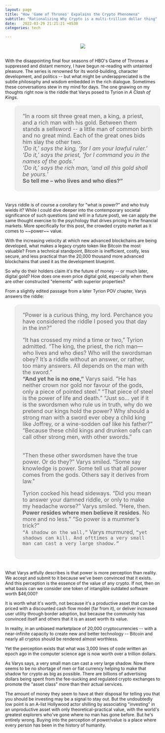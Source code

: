 ```yaml
---
layout: page
title: "How 'Game of Thrones' Expalains the Crypto Phenomena"
subtitle: "Rationalizing Why Crypto is a multi-trillion dollar thing"
date:   2022-03-29 21:21:21 +0530
categories: tech

---
```


<p align="center">
  <img align="center" src="https://preview.redd.it/byag8z8jyyx21.jpg?auto=webp&s=81c6a847a5cc8e50995d048ff8aa837b40762b24" style="max-height: 100%; max-width: 100%;">
</p> 

<br>
With the disappointing final four seasons of HBO's Game of Thrones a suppressed and distant memory, I have begun re-reading with untainted pleasure. The series is renowned for its world-building, character development, and politics -- but what might be underappreciated is the subtle philosophy and wisdom embedded in the rich dialogue. Sometimes these conversations stew in my mind for days. The one gnawing on my thoughts right now is the riddle that Varys posed to Tyrion in <i>A Clash of Kings</i>.

<blockquote style="background-color:rgba(235, 235, 235, 0.7); font-size:20px; text-align: left; padding:24px; letter-spacing: 0px; border-radius: 12px; font-size:18px; margin-bottom:35px; position: static; "> “In a room sit three great men, a king, a priest, and a rich man with his gold. Between them stands a sellsword -- a little man of common birth and no great mind. Each of the great ones bids him slay the other two.<br> <i>‘Do it,’ 
says the king, ‘for I am your lawful ruler.’<br> ‘Do it,’ says the priest, ‘for I command you in the names of the gods.’ 
<br>‘Do it,’ says the rich man, ‘and all this gold shall be yours.’</i> <b><br>So tell me – who lives and who dies?”</b></blockquote>
Varys riddle is of course a corollary for "what is power?" and who truly wields it? While I could dive deeper into the contemporary societal significance of such questions (and will in a future post), we can apply the same thought exercise to the psychology that drives pricing in the financial markets. More specifically for this post, the crowded crypto market as it comes to ~~power~~ value. 

With the increasing velocity at which new advanced blockchains are being developed, what makes a legacy crypto token like Bitcoin the most valuable? From a technical standpoint, Bitcoin is inefficient, costly, less secure, and less practical than the 20,000 thousand more advanced blockchains that used it as the development blueprint. 

So why do their holders claim it's the future of money -- or much later, digital gold? How does one even price digital gold, especially when there are other constructed "elements" with superior properties? 

From a slightly edited passage from a later Tyrion POV chapter, Varys answers the riddle:

<blockquote style="background-color:rgba(235, 235, 235, 0.7); font-size:20px; text-align: left; padding:24px; letter-spacing: 0px; border-radius: 15px; font-size:18px; margin-bottom:35px; position: static;">  “Power is a curious thing, my lord. Perchance you have considered the riddle I posed you that day in the inn?”


“It has crossed my mind a time or two,” Tyrion admitted. “The king, the priest, the rich man—who lives and who dies? Who will the swordsman obey? It’s a riddle without an answer, or rather, too many answers. All depends on the man with the sword.”
<br>
<b>“And yet he is no one,”</b> Varys said. “He has neither crown nor gold nor favour of the gods, only a piece of pointed steel.”
“That piece of steel is the power of life and death.”
“Just so… yet if it is the swordsmen who rule us in truth, why do we pretend our kings hold the power? Why should a strong man with a sword ever obey a child king like Joffrey, or a wine-sodden oaf like his father?”
“Because these child kings and drunken oafs can call other strong men, with other swords.”

<br>
“Then these other swordsmen have the true power. Or do they?” Varys smiled. “Some say knowledge is power. Some tell us that all power comes from the gods. Others say it derives from law."


Tyrion cocked his head sideways. “Did you mean to answer your damned riddle, or only to make my headache worse?”
Varys smiled. “Here, then. **Power resides where men believe it resides**. No more and no less.”
“So power is a mummer’s trick?”
<br>
`“A shadow on the wall,”` Varys murmured, `“yet shadows can kill. And ofttimes a very small man can cast a very large shadow.”`</blockquote>

What Varys artfully describes is that power is more perception than reality. We accept and submit to it because we've been convinced that it exists. And this perception is the essence of the value of any crypto. If not, then on what basis can we consider one token of intangible outdated software worth $46,000? 

It is worth what it's worth, not because it's a productive asset that can be priced with a discounted cash flow model (far from it), or deliver increased user utility through border adoption, but because the community has convinced itself and others that it is an asset worth its value. 

In reality, in an unbiased marketplace of 20,000 cryptocurrencies -- with a near-infinite capacity to create new and better technology -- Bitcoin and nearly all cryptos should be rendered almost worthless.

Yet the perception exists that what was 3,000 lines of code written an epoch ago in the computer science age is now worth over a trillion dollars.

As Varys says, a very small man can cast a very large shadow. Now there seems to be no shortage of men or fiat currency helping to make that shadow for crypto as big as possible. There are billions of advertising dollars being spent from the fee-sucking and regulated crypto exchanges to promote the "asset class" more than their actual services.

The amount of money they seem to have at their disposal for telling you that you should be investing may be a signal to stay out. But the undoubtedly low point is an A-list Hollywood actor shilling by associating "investing" in an unproductive asset with only theoretical-practical value, with the world's greatest explorers who've gone where no man has gone before. But he's entirely wrong. Buying into the perception of power/value is a place where every person has been in the history of humanity.
